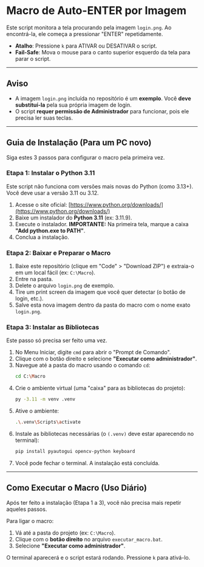 # Macro de Auto-ENTER por Imagem

Este script monitora a tela procurando pela imagem `login.png`. Ao encontrá-la, ele começa a pressionar "ENTER" repetidamente.

  * **Atalho**: Pressione `k` para ATIVAR ou DESATIVAR o script.
  * **Fail-Safe**: Mova o mouse para o canto superior esquerdo da tela para parar o script.

-----

## Aviso

  * A imagem `login.png` incluída no repositório é um **exemplo**. Você **deve substituí-la** pela sua própria imagem de login.
  * O script **requer permissão de Administrador** para funcionar, pois ele precisa ler suas teclas.

-----

## Guia de Instalação (Para um PC novo)

Siga estes 3 passos para configurar o macro pela primeira vez.

### Etapa 1: Instalar o Python 3.11

Este script não funciona com versões mais novas do Python (como 3.13+). Você deve usar a versão 3.11 ou 3.12.

1.  Acesse o site oficial: [https://www.python.org/downloads/](https://www.python.org/downloads/)
2.  Baixe um instalador do **Python 3.11** (ex: 3.11.9).
3.  Execute o instalador. **IMPORTANTE:** Na primeira tela, marque a caixa **"Add python.exe to PATH"**.
4.  Conclua a instalação.

### Etapa 2: Baixar e Preparar o Macro

1.  Baixe este repositório (clique em "Code" \> "Download ZIP") e extraia-o em um local fácil (ex: `C:\Macro`).
2.  Entre na pasta.
3.  Delete o arquivo `login.png` de exemplo.
4.  Tire um print screen da imagem que você quer detectar (o botão de login, etc.).
5.  Salve esta nova imagem dentro da pasta do macro com o nome exato `login.png`.

### Etapa 3: Instalar as Bibliotecas

Este passo só precisa ser feito uma vez.

1.  No Menu Iniciar, digite `cmd` para abrir o "Prompt de Comando".
2.  Clique com o botão direito e selecione **"Executar como administrador"**.
3.  Navegue até a pasta do macro usando o comando `cd`:
    ```bash
    cd C:\Macro
    ```
4.  Crie o ambiente virtual (uma "caixa" para as bibliotecas do projeto):
    ```bash
    py -3.11 -m venv .venv
    ```
5.  Ative o ambiente:
    ```bash
    .\.venv\Scripts\activate
    ```
6.  Instale as bibliotecas necessárias (o `(.venv)` deve estar aparecendo no terminal):
    ```bash
    pip install pyautogui opencv-python keyboard
    ```
7.  Você pode fechar o terminal. A instalação está concluída.

-----

## Como Executar o Macro (Uso Diário)

Após ter feito a instalação (Etapa 1 a 3), você não precisa mais repetir aqueles passos.

Para ligar o macro:

1.  Vá até a pasta do projeto (ex: `C:\Macro`).
2.  Clique com o **botão direito** no arquivo `executar_macro.bat`.
3.  Selecione **"Executar como administrador"**.

O terminal aparecerá e o script estará rodando. Pressione `k` para ativá-lo.